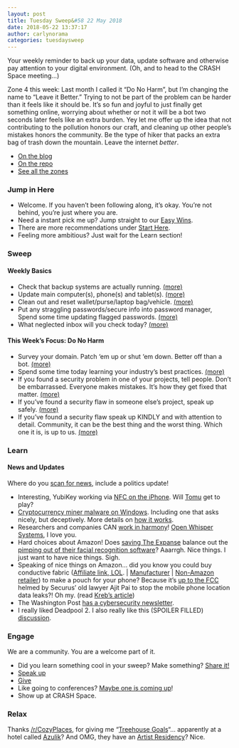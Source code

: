 ```yaml
---
layout: post
title: Tuesday Sweep&#58 22 May 2018
date: 2018-05-22 13:37:17
author: carlynorama
categories: tuesdaysweep
---
```

Your weekly reminder to back up your data, update software and otherwise pay attention to your digital environment. (Oh, and to head to the CRASH Space meeting…)

Zone 4 this week: Last month I called it “Do No Harm”, but I’m changing the name to “Leave it Better.” Trying to not be part of the problem can be harder than it feels like it should be. It’s so fun and joyful to just finally get something online, worrying about whether or not it will be a bot two seconds later feels like an extra burden. Yey let me offer up the idea that not contributing to the pollution honors our craft, and cleaning up other people’s mistakes honors the community. Be the type of hiker that packs an extra bag of trash down the mountain. Leave the internet _better_.

*   [On the blog](https://blog.crashspace.org/2018/05/tuesday-sweep-22-may-2018/)
*   [On the repo](https://crashspace.github.io/tuesday/tuesdaysweep/2018/05/22/tuesday-sweep.html)
*   [See all the zones](https://crashspace.github.io/tuesday/sweep/)

### Jump in Here

*   Welcome. If you haven’t been following along, it’s okay. You’re not behind, you’re just where you are.
*   Need a instant pick me up? Jump straight to our [Easy Wins](https://crashspace.github.io/tuesday/start/04-pick-an-easy-win.html).
*   There are more recommendations under [Start Here](https://crashspace.github.io/tuesday/start/).
*   Feeling more ambitious? Just wait for the Learn section!

### Sweep

#### Weekly Basics

*   Check that backup systems are actually running. [(more)](/tuesday/sweep/zone00/backup.html)
*   Update main computer(s), phone(s) and tablet(s). [(more)](/tuesday/sweep/zone00/update.html)
*   Clean out and reset wallet/purse/laptop bag/vehicle. [(more)](/tuesday/sweep/zone00/everyday_carry.html)
*   Put any straggling passwords/secure info into password manager, Spend some time updating flagged passwords. [(more)](/tuesday/sweep/zone00/password_manager.html)
*   What neglected inbox will you check today? [(more)](/tuesday/sweep/zone00/neglected_inboxes.html)

#### This Week’s Focus: Do No Harm

*   Survey your domain. Patch ‘em up or shut ‘em down. Better off than a bot. [(more)](/tuesday/sweep/zone04/survey_domain.html)
*   Spend some time today learning your industry’s best practices. [(more)](/tuesday/sweep/zone04/follow_best_practices.html)
*   If you found a security problem in one of your projects, tell people. Don’t be embarrassed. Everyone makes mistakes. It’s how they get fixed that matter. [(more)](/tuesday/sweep/zone04/admit_it.html)
*   If you’ve found a security flaw in someone else’s project, speak up safely. [(more)](/tuesday/sweep/zone04/speak_up_safely.html)
*   If you’ve found a security flaw speak up KINDLY and with attention to detail. Community, it can be the best thing and the worst thing. Which one it is, is up to us. [(more)](/tuesday/sweep/zone04/speak_up_kindly.html)

### Learn

#### News and Updates

Where do you [scan for news](https://crashspace.github.io/tuesday/), include a politics update!

*   Interesting, YubiKey working via [NFC on the iPhone](https://www.cyberscoop.com/yubikey-ios-apple/). Will [Tomu](https://tomu.im/) get to play?
*   [Cryptocurrency miner malware on Windows](https://www.bleepingcomputer.com/news/security/winstarnssmminer-coinminer-campaign-makes-500-000-victims-in-three-days/). Including one that asks nicely, but deceptively. More details on [how it works](https://blog.360totalsecurity.com/en/cryptominer-winstarnssmminer-made-fortune-brutally-hijacking-computer/).
*   Researchers and companies CAN [work in harmony](https://www.cyberscoop.com/signal-desktop-remote-code-flaw/)! [Open Whisper Systems](https://signal.org/), I love you.
*   Hard choices about Amazon! Does [saving The Expanse](https://arstechnica.com/gaming/2018/05/has-amazon-stepped-up-to-save-the-expanse-from-cancellation/) balance out the [pimping out of their facial recognition software](https://www.washingtonpost.com/news/the-switch/wp/2018/05/22/amazon-is-selling-facial-recognition-to-law-enforcement-for-a-fistful-of-dollars/)? Aaarrgh. Nice things. I just want to have nice things. Sigh.
*   Speaking of nice things on Amazon… did you know you could buy conductive fabric ([Affiliate link, LOL](https://amzn.to/2IWYwVJ). | [Manufacturer](http://nasafes.com/emf-protection-fabrics-and-shielding-fabric-overview/) | [Non-Amazon retailer](http://www.lessemf.com/)) to make a pouch for your phone? Because it’s [up to the FCC](https://arstechnica.com/tech-policy/2018/05/fcc-investigates-site-that-let-most-us-mobile-phones-location-be-exposed/) helmed by Securus’ old lawyer Ajit Pai to stop the mobile phone location data leaks?! Oh my. (read [Kreb’s article](https://krebsonsecurity.com/2018/05/tracking-firm-locationsmart-leaked-location-data-for-customers-of-all-major-u-s-mobile-carriers-in-real-time-via-its-web-site/))
*   The Washington Post [has a cybersecurity newsletter](https://www.washingtonpost.com/graphics/2018/politics/powerpost/thenetwork).
*   I really liked Deadpool 2\. I also really like this (SPOILER FILLED) [discussion](https://www.vox.com/summer-movies/2018/5/22/17376052/deadpool-2-writers-fridging-women-in-refrigerators).

### Engage

We are a community. You are a welcome part of it.

*   Did you learn something cool in your sweep? Make something? [Share it!](https://blog.crashspace.org/2017/05/tuesday-sweep-9-may-2017/)
*   [Speak up](https://blog.crashspace.org/2016/12/one-thing-to-do-today-collect-phone-numbers-for-future-tuesday-sweeps/)
*   [Give](https://blog.crashspace.org/2016/11/one-thing-to-do-today-plan-a-way-to-give-to-the-cause-regularly/)
*   Like going to conferences? [Maybe one is coming up](https://infocon.org/cons/)!
*   Show up at CRASH Space.

### Relax

Thanks [/r/CozyPlaces](https://www.reddit.com/r/CozyPlaces), for giving me “[Treehouse Goals](https://www.reddit.com/r/CozyPlaces/comments/8l9qk5/treehouse_goals_in_tulum/)“… apparently at a hotel called [Azulik](https://www.azulik.com/)? And OMG, they have an [Artist Residency](https://www.iklab.art/)? Nice.
